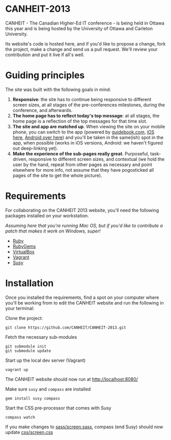 CANHEIT-2013
============

CANHEIT - The Canadian Higher-Ed IT conference - is being held in Ottawa this year and is being hosted by the University of Ottawa and Carleton University.

Its website's code is hosted here, and if you'd like to propose a change, fork the project, make a change and send us a pull request. We'll review your contribution and put it live if all's well.

Guiding principles
==================

The site was built with the following goals in mind:

1. **Responsive**: the site has to continue being responsive to different screen sizes, at all stages of the pre-conferences milestones, during the conference, and afterwards.
2. **The home page has to reflect today's top message**: at all stages, the home page is a reflection of the top messages for that time slot.
3. **The site and app are matched up**. When viewing the site on your mobile phone, you can switch to the app (powered by [guidebook.com](http://guidebook.com), [iOS here](https://itunes.apple.com/us/app/canheit-2013/id595230973?mt=8), [Android over here](https://play.google.com/store/apps/details?id=com.guidebook.apps.CANHEIT2013.android)) and you'll be taken in the same(ish) spot in the app, when possible (works in iOS versions, Android: we haven't figured out deep-linking yet).
4. **Make the experience of the sub-pages really great**. Purposeful, task-driven, responsive to different screen sizes, and contextual (we hold the user by the hand, repeat from other pages as necessary and point elsewhere for more info, not assume that they have pogosticked all pages of the site to get the whole picture).

Requirements
============

For collaborating on the CANHEIT 2013 website, you'll need the following packages installed on your workstation.

*Assuming here that you're running Mac OS, but if you'd like to contribute a patch that makes it work on Windows, super!*

* [Ruby](http://www.ruby-lang.org/en/)
* [RubyGems](http://rubygems.org)
* [VirtualBox](https://www.virtualbox.org/wiki/Downloads)
* [Vagrant](http://www.vagrantup.com)
* [Susy](http://susy.oddbird.net)

Installation
============

Once you installed the requirements, find a spot on your computer where you'll be working from to edit the CANHEIT website and run the following in your terminal:

Clone the project:

    git clone https://github.com/CANHEIT/CANHEIT-2013.git
    
Fetch the necessary sub-modules

    git submodule init
    git submodule update

Start up the local dev server (Vagrant)

    vagrant up
    
The CANHEIT website should now run at [http://localhost:8080/](http://localhost:8080/)

Make sure ``susy`` and ``compass`` are installed

    gem install susy compass

Start the CSS pre-processor that comes with Susy

    compass watch
    
If you make changes to [sass/screen.sass](sass/screen.sass), compass (end Susy) should now update [css/screen.css](css/screen.css)